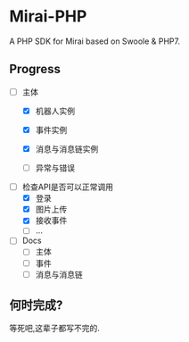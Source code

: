 # Mirai-PHP
A PHP SDK for Mirai based on Swoole &amp; PHP7.

## Progress  
* [ ] 主体
  * [x] 机器人实例
  * [x] 事件实例
  * [x] 消息与消息链实例
  * [ ] 异常与错误  
  

* [ ] 检查API是否可以正常调用
  * [x] 登录
  * [x] 图片上传 
  * [x] 接收事件
  * [ ] ...
  
* [ ] Docs
  * [ ] 主体
  * [ ] 事件
  * [ ] 消息与消息链

## 何时完成?  
等死吧,这辈子都写不完的.